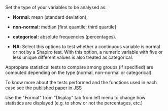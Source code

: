 Set the type of your variables to be analysed as:

- **Normal:** mean (standard deviation), 

- **non-normal:** median [first quantile; third quartile]

- **categorical:** absolute frequencies (percentages). 

- **NA**: Select this options to test whether a continuous variable is normal or not by a Shapiro test. With this option, a numeric variable with five or less unique different values is also treated as categorical.

Appropiate statistical tests to compare among groups (if specified) are computed depending on the type (normal, non-normal or categorical).

To know more about the tests performed and the functions used in each case see the [published paper in JSS](https://www.jstatsoft.org/v57/i12/paper)

Use the "Format" from "Display" tab from left menu to change how statistics are displayed (e.g. to show or not the percentages, etc.)

